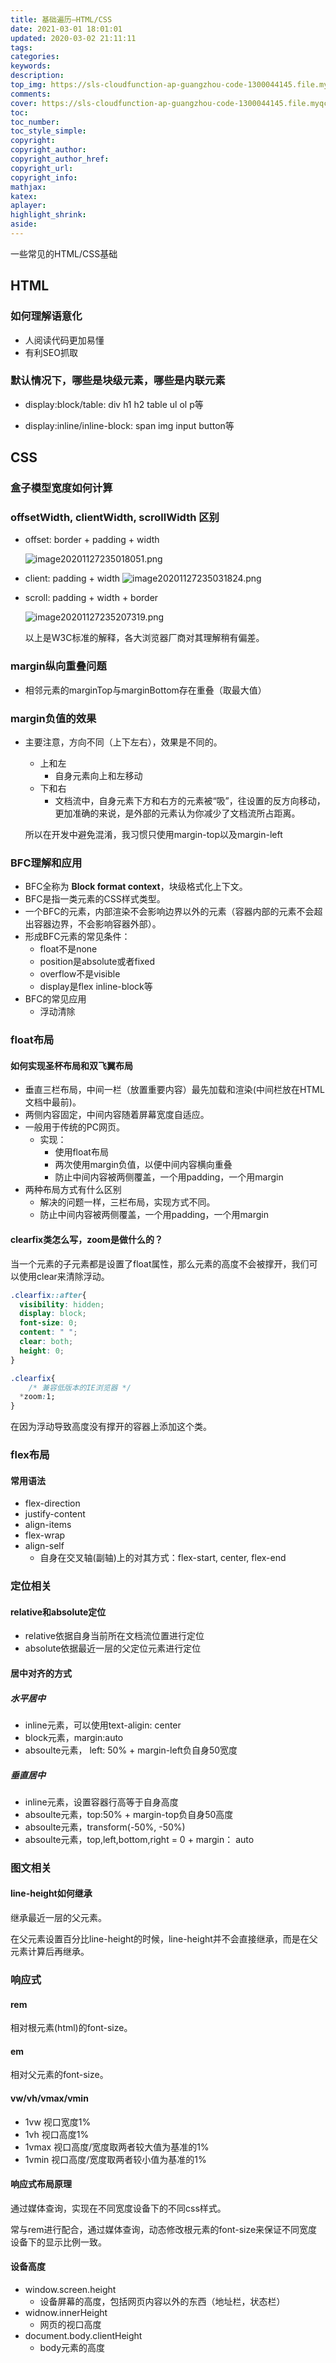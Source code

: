 ```yaml
---
title: 基础遍历—HTML/CSS
date: 2021-03-01 18:01:01
updated: 2020-03-02 21:11:11
tags:
categories:
keywords:
description:
top_img: https://sls-cloudfunction-ap-guangzhou-code-1300044145.file.myqcloud.com/upload/htmlcss.jpeg
comments:
cover: https://sls-cloudfunction-ap-guangzhou-code-1300044145.file.myqcloud.com/upload/htmlcss.jpeg
toc:
toc_number:
toc_style_simple:
copyright:
copyright_author:
copyright_author_href:
copyright_url:
copyright_info:
mathjax:
katex:
aplayer:
highlight_shrink:
aside:
---
```


一些常见的HTML/CSS基础

## HTML

### 如何理解语意化

- 人阅读代码更加易懂
- 有利SEO抓取

### 默认情况下，哪些是块级元素，哪些是内联元素

- display:block/table: div h1 h2 table ul ol p等

- display:inline/inline-block: span img input button等

## CSS

### 盒子模型宽度如何计算

### offsetWidth, clientWidth, scrollWidth 区别

- offset: border + padding + width

  ![image20201127235018051.png](https://sls-cloudfunction-ap-guangzhou-code-1300044145.file.myqcloud.com/upload/1606646591922_0.8392.png)

- client: padding + width 
  ![image20201127235031824.png](https://sls-cloudfunction-ap-guangzhou-code-1300044145.file.myqcloud.com/upload/1606646602367_0.3507.png)

- scroll: padding + width + border 

  ![image20201127235207319.png](https://sls-cloudfunction-ap-guangzhou-code-1300044145.file.myqcloud.com/upload/1606646613031_0.2472.png)

  以上是W3C标准的解释，各大浏览器厂商对其理解稍有偏差。

### margin纵向重叠问题

- 相邻元素的marginTop与marginBottom存在重叠（取最大值）

### margin负值的效果

- 主要注意，方向不同（上下左右），效果是不同的。

  - 上和左
    - 自身元素向上和左移动
  - 下和右
    - 文档流中，自身元素下方和右方的元素被“吸”，往设置的反方向移动，更加准确的来说，是外部的元素认为你减少了文档流所占距离。

  所以在开发中避免混淆，我习惯只使用margin-top以及margin-left

### BFC理解和应用

- BFC全称为 **Block format context**，块级格式化上下文。
- BFC是指一类元素的CSS样式类型。
- 一个BFC的元素，内部渲染不会影响边界以外的元素（容器内部的元素不会超出容器边界，不会影响容器外部）。
- 形成BFC元素的常见条件：
  - float不是none
  - position是absolute或者fixed
  - overflow不是visible
  - display是flex inline-block等
- BFC的常见应用
  - 浮动清除

### float布局

#### 如何实现圣杯布局和双飞翼布局

- 垂直三栏布局，中间一栏（放置重要内容）最先加载和渲染(中间栏放在HTML文档中最前)。
- 两侧内容固定，中间内容随着屏幕宽度自适应。
- 一般用于传统的PC网页。
  - 实现：
    - 使用float布局
    - 两次使用margin负值，以便中间内容横向重叠
    - 防止中间内容被两侧覆盖，一个用padding，一个用margin
- 两种布局方式有什么区别
  - 解决的问题一样，三栏布局，实现方式不同。
  - 防止中间内容被两侧覆盖，一个用padding，一个用margin

#### clearfix类怎么写，zoom是做什么的？

当一个元素的子元素都是设置了float属性，那么元素的高度不会被撑开，我们可以使用clear来清除浮动。

```css
.clearfix::after{
  visibility: hidden;
  display: block;
  font-size: 0;
  content: " ";
  clear: both;
  height: 0;
}

.clearfix{
	/* 兼容低版本的IE浏览器 */ 
  *zoom:1;
}
```

在因为浮动导致高度没有撑开的容器上添加这个类。

### flex布局

#### 常用语法

- flex-direction
- justify-content
- align-items
- flex-wrap
- align-self 
  - 自身在交叉轴(副轴)上的对其方式：flex-start, center, flex-end

### 定位相关

#### relative和absolute定位

- relative依据自身当前所在文档流位置进行定位
- absolute依据最近一层的父定位元素进行定位

#### 居中对齐的方式

##### 水平居中

- inline元素，可以使用text-aligin: center
- block元素，margin:auto
- absoulte元素， left: 50% + margin-left负自身50宽度

##### 垂直居中

- inline元素，设置容器行高等于自身高度
- absoulte元素，top:50% + margin-top负自身50高度
- absoulte元素，transform(-50%, -50%)
- absoulte元素，top,left,bottom,right = 0 + margin： auto

### 图文相关

#### line-height如何继承

继承最近一层的父元素。

在父元素设置百分比line-height的时候，line-height并不会直接继承，而是在父元素计算后再继承。

### 响应式

#### rem

相对根元素(html)的font-size。

#### em

相对父元素的font-size。

#### vw/vh/vmax/vmin

- 1vw 视口宽度1%
- 1vh 视口高度1%
- 1vmax 视口高度/宽度取两者较大值为基准的1%
- 1vmin 视口高度/宽度取两者较小值为基准的1%

#### 响应式布局原理

通过媒体查询，实现在不同宽度设备下的不同css样式。

常与rem进行配合，通过媒体查询，动态修改根元素的font-size来保证不同宽度设备下的显示比例一致。

#### 设备高度

- window.screen.height
  - 设备屏幕的高度，包括网页内容以外的东西（地址栏，状态栏）
- widnow.innerHeight
  - 网页的视口高度
- document.body.clientHeight
  - body元素的高度